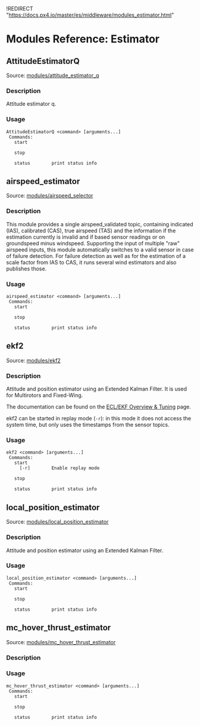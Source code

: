!REDIRECT "https://docs.px4.io/master/es/middleware/modules_estimator.html"

# Modules Reference: Estimator

## AttitudeEstimatorQ

Source: [modules/attitude_estimator_q](https://github.com/PX4/Firmware/tree/master/src/modules/attitude_estimator_q)

### Description

Attitude estimator q.

<a id="AttitudeEstimatorQ_usage"></a>

### Usage

    AttitudeEstimatorQ <command> [arguments...]
     Commands:
       start
    
       stop
    
       status        print status info
    

## airspeed_estimator

Source: [modules/airspeed_selector](https://github.com/PX4/Firmware/tree/master/src/modules/airspeed_selector)

### Description

This module provides a single airspeed_validated topic, containing indicated (IAS), calibrated (CAS), true airspeed (TAS) and the information if the estimation currently is invalid and if based sensor readings or on groundspeed minus windspeed. Supporting the input of multiple "raw" airspeed inputs, this module automatically switches to a valid sensor in case of failure detection. For failure detection as well as for the estimation of a scale factor from IAS to CAS, it runs several wind estimators and also publishes those.

<a id="airspeed_estimator_usage"></a>

### Usage

    airspeed_estimator <command> [arguments...]
     Commands:
       start
    
       stop
    
       status        print status info
    

## ekf2

Source: [modules/ekf2](https://github.com/PX4/Firmware/tree/master/src/modules/ekf2)

### Description

Attitude and position estimator using an Extended Kalman Filter. It is used for Multirotors and Fixed-Wing.

The documentation can be found on the [ECL/EKF Overview & Tuning](https://docs.px4.io/master/en/advanced_config/tuning_the_ecl_ekf.html) page.

ekf2 can be started in replay mode (`-r`): in this mode it does not access the system time, but only uses the timestamps from the sensor topics.

<a id="ekf2_usage"></a>

### Usage

    ekf2 <command> [arguments...]
     Commands:
       start
         [-r]        Enable replay mode
    
       stop
    
       status        print status info
    

## local_position_estimator

Source: [modules/local_position_estimator](https://github.com/PX4/Firmware/tree/master/src/modules/local_position_estimator)

### Description

Attitude and position estimator using an Extended Kalman Filter.

<a id="local_position_estimator_usage"></a>

### Usage

    local_position_estimator <command> [arguments...]
     Commands:
       start
    
       stop
    
       status        print status info
    

## mc_hover_thrust_estimator

Source: [modules/mc_hover_thrust_estimator](https://github.com/PX4/Firmware/tree/master/src/modules/mc_hover_thrust_estimator)

### Description

<a id="mc_hover_thrust_estimator_usage"></a>

### Usage

    mc_hover_thrust_estimator <command> [arguments...]
     Commands:
       start
    
       stop
    
       status        print status info